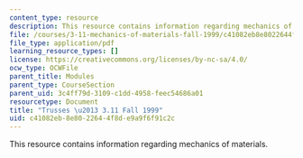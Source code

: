 ```yaml
---
content_type: resource
description: This resource contains information regarding mechanics of materials.
file: /courses/3-11-mechanics-of-materials-fall-1999/c41082eb8e8022644f8de9a9f6f91c2c_MIT3_11F99_truss.pdf
file_type: application/pdf
learning_resource_types: []
license: https://creativecommons.org/licenses/by-nc-sa/4.0/
ocw_type: OCWFile
parent_title: Modules
parent_type: CourseSection
parent_uid: 3c4ff79d-3109-c1dd-4958-feec54686a01
resourcetype: Document
title: "Trusses \u2013 3.11 Fall 1999"
uid: c41082eb-8e80-2264-4f8d-e9a9f6f91c2c
---
```

This resource contains information regarding mechanics of materials.